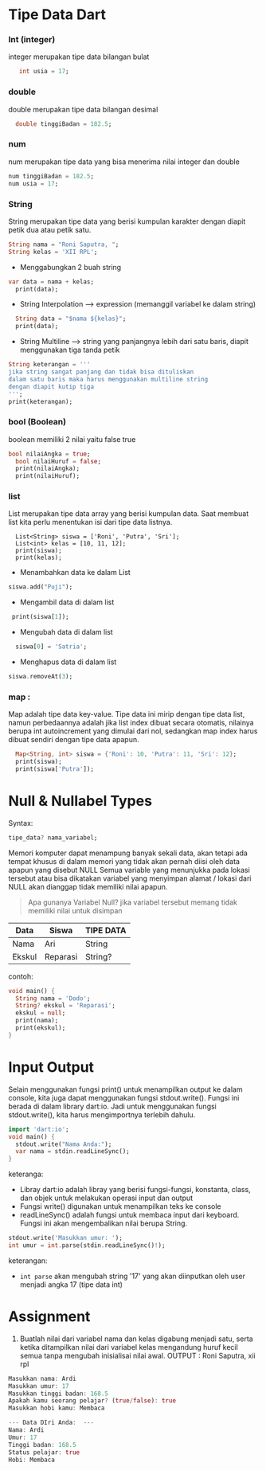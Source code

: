 # Tipe Data Dart

###	Int (integer)
integer merupakan tipe data bilangan bulat
```dart
   int usia = 17;
```

### double 		
double merupakan tipe data bilangan desimal
```dart
  double tinggiBadan = 182.5;
```

### num       
num merupakan tipe data yang bisa menerima nilai integer dan double
```dart
num tinggiBadan = 182.5;
num usia = 17;
```

### String		
String merupakan tipe data yang berisi kumpulan karakter dengan diapit petik dua atau petik satu.
```dart
String nama = "Roni Saputra, ";
String kelas = 'XII RPL';
```
- Menggabungkan 2 buah string
  
```dart
var data = nama + kelas;
  print(data);
```

- String Interpolation --> expression (memanggil variabel ke dalam string)
```dart
  String data = "$nama ${kelas}";
  print(data);
```

- String Multiline --> string yang panjangnya lebih dari satu baris, diapit menggunakan tiga tanda petik
```dart
String keterangan = '''
jika string sangat panjang dan tidak bisa dituliskan 
dalam satu baris maka harus menggunakan multiline string
dengan diapit kutip tiga
''';
print(keterangan);
```
    
### bool (Boolean)	
boolean memiliki 2 nilai yaitu false true
```dart
bool nilaiAngka = true;
  bool nilaiHuruf = false;
  print(nilaiAngka);
  print(nilaiHuruf);
```

### list 
List merupakan tipe data array yang berisi kumpulan data. Saat membuat list kita perlu menentukan isi dari tipe data listnya.
```data
  List<String> siswa = ['Roni', 'Putra', 'Sri'];
  List<int> kelas = [10, 11, 12];
  print(siswa);
  print(kelas);
```
- Menambahkan data ke dalam List
```dart
siswa.add("Puji");
```
- Mengambil data di dalam list
```dart
 print(siswa[1]);
```
- Mengubah data di dalam list
```dart
  siswa[0] = 'Satria';
```
- Menghapus data di dalam list
```dart
siswa.removeAt(3);
```
### map : 
Map adalah tipe data key-value.
Tipe data ini mirip dengan tipe data list, namun perbedaannya adalah jika list index dibuat secara otomatis, nilainya berupa int autoincrement yang dimulai dari nol, sedangkan map index harus dibuat sendiri dengan tipe data apapun.
```dart
  Map<String, int> siswa = {'Roni': 10, 'Putra': 11, 'Sri': 12};
  print(siswa);
  print(siswa['Putra']);
```
  
# Null & Nullabel Types
Syntax:
```dart
tipe_data? nama_variabel;
```
Memori komputer dapat menampung banyak sekali data, akan tetapi ada tempat khusus di dalam memori yang tidak akan pernah diisi oleh data apapun yang disebut NULL 
Semua variable yang menunjukka pada lokasi tersebut atau bisa dikatakan variabel yang menyimpan alamat / lokasi dari NULL akan dianggap tidak memiliki nilai apapun.

>Apa gunanya Variabel Null?
>jika variabel tersebut memang tidak memiliki nilai untuk disimpan

|Data | Siswa	| TIPE DATA |
|-----|-------|-----------|
|Nama	| Ari |	String |
|Ekskul | 	Reparasi | String? | 	

contoh:
```dart
void main() {
  String nama = 'Dodo';
  String? ekskul = 'Reparasi';
  ekskul = null;
  print(nama);
  print(ekskul);
}
```

# Input Output 
Selain menggunakan fungsi print()  untuk menampilkan output ke dalam console, kita juga dapat menggunakan fungsi stdout.write().  Fungsi ini berada di dalam library dart:io. Jadi untuk menggunakan fungsi stdout.write(), kita harus mengimportnya terlebih dahulu. 
```dart
import 'dart:io';
void main() {
  stdout.write("Nama Anda:");
  var nama = stdin.readLineSync();
}
```
keteranga:
- Libray dart:io adalah libray yang berisi fungsi-fungsi, konstanta, class, dan objek untuk melakukan operasi input dan output
- Fungsi write() digunakan untuk menampilkan teks ke console
- readLineSync() adalah fungsi untuk membaca input dari keyboard. Fungsi ini akan mengembalikan nilai berupa String. 

```dart
stdout.write('Masukkan umur: ');
int umur = int.parse(stdin.readLineSync()!);
```
keterangan:
- `int parse` akan mengubah string '17' yang akan diinputkan oleh user menjadi angka 17 (tipe data int)

# Assignment
1. Buatlah nilai dari variabel nama dan kelas digabung menjadi satu, serta ketika ditampilkan nilai dari variabel kelas mengandung huruf kecil semua tanpa mengubah inisialisai nilai awal.
   OUTPUT : Roni Saputra, xii rpl

```dart
Masukkan nama: Ardi
Masukkan umur: 17
Masukkan tinggi badan: 168.5
Apakah kamu seorang pelajar? (true/false): true
Masukkan hobi kamu: Membaca

--- Data DIri Anda:  ---
Nama: Ardi
Umur: 17
Tinggi badan: 168.5
Status pelajar: true
Hobi: Membaca

```
